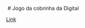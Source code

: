 ​            # Jogo da cobrinha da Digital 


[Link](https://iarleisouzadev.github.io/jogo-cobrinha-js/)
